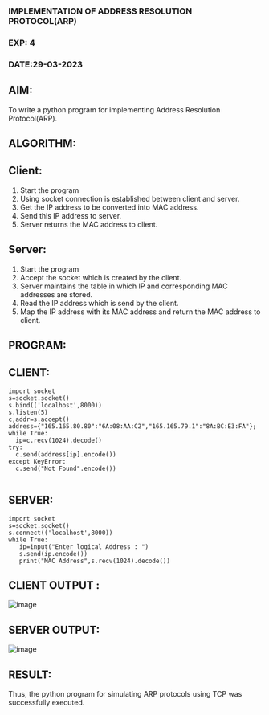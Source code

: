 ### IMPLEMENTATION OF ADDRESS RESOLUTION PROTOCOL(ARP)
### EXP: 4
### DATE:29-03-2023
## AIM:
To write a python program for implementing Address Resolution Protocol(ARP).

## ALGORITHM:

## Client:

1. Start the program
2. Using socket connection is established between client and server.
3. Get the IP address to be converted into MAC address.
4. Send this IP address to server.
5. Server returns the MAC address to client.

## Server:

1. Start the program
2. Accept the socket which is created by the client.
3. Server maintains the table in which IP and corresponding MAC addresses are stored.
4. Read the IP address which is send by the client.
5. Map the IP address with its MAC address and return the MAC address to client.

## PROGRAM:

## CLIENT:
```
import socket
s=socket.socket()
s.bind(('localhost',8000))
s.listen(5)
c,addr=s.accept()
address={"165.165.80.80":"6A:08:AA:C2","165.165.79.1":"8A:BC:E3:FA"};
while True:
  ip=c.recv(1024).decode()
try:
  c.send(address[ip].encode())
except KeyError:
  c.send("Not Found".encode())
  
 ```
## SERVER:
```
import socket
s=socket.socket()
s.connect(('localhost',8000))
while True:
   ip=input("Enter logical Address : ")
   s.send(ip.encode())
   print("MAC Address",s.recv(1024).decode())
   ```
## CLIENT OUTPUT :

![image](https://github.com/Bhuvaneshwari-2003/EX-4/assets/94828604/b326c2f7-e362-4fd1-b965-ed8b3e97991f)

## SERVER OUTPUT:

![image](https://github.com/Bhuvaneshwari-2003/EX-4/assets/94828604/e4289fea-61ca-4f9e-86ac-59bb3d872231)


## RESULT:
Thus, the python program for simulating ARP protocols using TCP was successfully executed.
